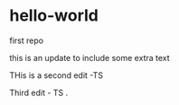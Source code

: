# hello-world
first repo

this is an update to include some extra text

THis is a second edit -TS

Third edit - TS .
